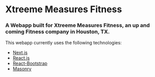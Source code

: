 # Xtreeme Measures Fitness

### A Webapp built for Xtreeme Measures Fitness, an up and coming Fitness company in Houston, TX.


This webapp currently uses the following technologies:
* [Next.js](https://nextjs.org/)
* [React.js](https://reactjs.org/)
* [React-Bootstrap](https://react-bootstrap.github.io/)
* [Masonry](https://https://masonry.desandro.com/)